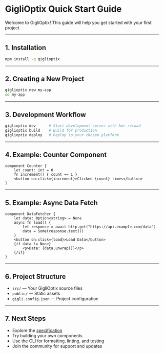 # GigliOptix Quick Start Guide

Welcome to GigliOptix! This guide will help you get started with your first project.

---

## 1. Installation
```bash
npm install -g giglioptix
```

---

## 2. Creating a New Project
```bash
giglioptix new my-app
cd my-app
```

---

## 3. Development Workflow
```bash
giglioptix dev      # Start development server with hot reload
giglioptix build    # Build for production
giglioptix deploy   # Deploy to your chosen platform
```

---

## 4. Example: Counter Component
```giglioptix
component Counter {
    let count: int = 0
    fn increment() { count += 1 }
    <button on:click={increment}>Clicked {count} times</button>
}
```

---

## 5. Example: Async Data Fetch
```giglioptix
component DataFetcher {
    let data: Option<string> = None
    async fn load() {
        let response = await http.get("https://api.example.com/data")
        data = Some(response.text())
    }
    <button on:click={load}>Load Data</button>
    {if data != None}
        <p>Data: {data.unwrap()}</p>
    {/if}
}
```

---

## 6. Project Structure
- `src/` — Your GigliOptix source files
- `public/` — Static assets
- `gigli.config.json` — Project configuration

---

## 7. Next Steps
- Explore the [specification](./giglioptix-spec.md)
- Try building your own components
- Use the CLI for formatting, linting, and testing
- Join the community for support and updates
